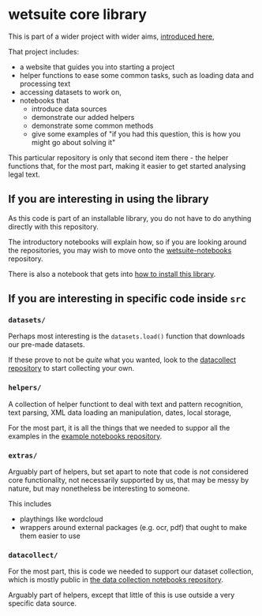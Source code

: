 
# wetsuite core library

This is part of a wider project with wider aims, [introduced here](https://github.com/WetSuiteLeiden),

That project includes:
- a website that guides you into starting a project
- helper functions to ease some common tasks, such as loading data and processing text
- accessing datasets to work on,
- notebooks that 
  - introduce data sources
  - demonstrate our added helpers
  - demonstrate some common methods
  - give some examples of "if you had this question, this is how you might go about solving it"

This particular repository is only that second item there - the helper functions
that, for the most part, making it easier to get started analysing legal text.


## If you are interesting in using the library
As this code is part of an installable library, 
you do not have to do anything directly with this repository.

The introductory notebooks will explain how, 
so if you are looking around the repositories, 
you may wish to move onto the [wetsuite-notebooks](https://github.com/knobs-dials/wetsuite-notebooks) repository.

There is also a notebook that gets into [how to install this library](https://github.com/WetSuiteLeiden/example-notebooks/blob/main/library_install_instructions.ipynb).


## If you are interesting in specific code inside `src`



### `datasets/`
Perhaps most interesting is the `datasets.load()` function that downloads our pre-made datasets.

If these prove to not be _quite_ what you wanted,
look to the [datacollect repository](https://github.com/WetSuiteLeiden/data-collection) to start collecting your own.


### `helpers/`
A collection of helper functiont to deal with 
text and pattern recognition, text parsing, 
XML data loading an manipulation, dates, local storage,

For the most part, it is all the things that we needed
to suppor all the examples in the [example notebooks repository](https://github.com/WetSuiteLeiden/example-notebooks).



### `extras/`
Arguably part of helpers, but set apart to note that code is
_not_ considered core functionality,
not necessarily supported by us,
that may be messy by nature, 
but may nonetheless be interesting to someone.

This includes 
- playthings like wordcloud
- wrappers around external packages (e.g. ocr, pdf) that ought to make them easier to use


### `datacollect/`
For the most part, this is code we needed to support our dataset collection,
which is mostly public in [the data collection notebooks repository](https://github.com/WetSuiteLeiden/data-collection).

Arguably part of helpers, except that little of this is use outside a very specific data source.



